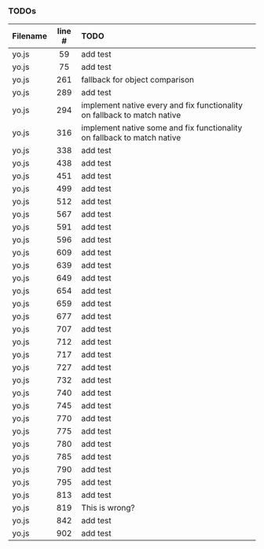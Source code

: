 ### TODOs
| Filename | line # | TODO
|:------|:------:|:------
| yo.js | 59 | add test
| yo.js | 75 | add test
| yo.js | 261 | fallback for object comparison
| yo.js | 289 | add test
| yo.js | 294 | implement native every and fix functionality on fallback to match native
| yo.js | 316 | implement native some and fix functionality on fallback to match native
| yo.js | 338 | add test
| yo.js | 438 | add test
| yo.js | 451 | add test
| yo.js | 499 | add test
| yo.js | 512 | add test
| yo.js | 567 | add test
| yo.js | 591 | add test
| yo.js | 596 | add test
| yo.js | 609 | add test
| yo.js | 639 | add test
| yo.js | 649 | add test
| yo.js | 654 | add test
| yo.js | 659 | add test
| yo.js | 677 | add test
| yo.js | 707 | add test
| yo.js | 712 | add test
| yo.js | 717 | add test
| yo.js | 727 | add test
| yo.js | 732 | add test
| yo.js | 740 | add test
| yo.js | 745 | add test
| yo.js | 770 | add test
| yo.js | 775 | add test
| yo.js | 780 | add test
| yo.js | 785 | add test
| yo.js | 790 | add test
| yo.js | 795 | add test
| yo.js | 813 | add test
| yo.js | 819 | This is wrong?
| yo.js | 842 | add test
| yo.js | 902 | add test
